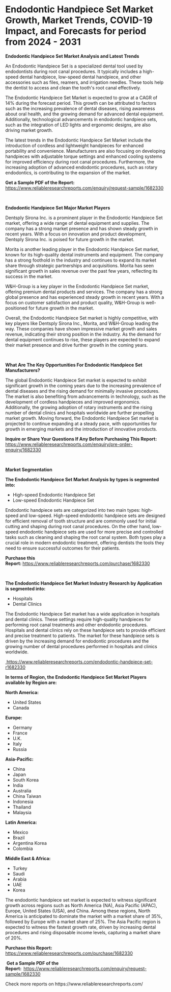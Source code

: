 <p><h1>Endodontic Handpiece Set Market Growth, Market Trends, COVID-19 Impact, and Forecasts for period from 2024 - 2031</h1></p><p><strong>Endodontic Handpiece Set Market Analysis and Latest Trends</strong></p>
<p><p>An Endodontic Handpiece Set is a specialized dental tool used by endodontists during root canal procedures. It typically includes a high-speed dental handpiece, low-speed dental handpiece, and other accessories such as files, reamers, and irrigation needles. These tools help the dentist to access and clean the tooth's root canal effectively.</p><p>The Endodontic Handpiece Set Market is expected to grow at a CAGR of 14% during the forecast period. This growth can be attributed to factors such as the increasing prevalence of dental diseases, rising awareness about oral health, and the growing demand for advanced dental equipment. Additionally, technological advancements in endodontic handpiece sets, such as the integration of LED lights and ergonomic designs, are also driving market growth.</p><p>The latest trends in the Endodontic Handpiece Set Market include the introduction of cordless and lightweight handpieces for enhanced portability and convenience. Manufacturers are also focusing on developing handpieces with adjustable torque settings and enhanced cooling systems for improved efficiency during root canal procedures. Furthermore, the increasing adoption of advanced endodontic procedures, such as rotary endodontics, is contributing to the expansion of the market.</p></p>
<p><strong>Get a Sample PDF of the Report:&nbsp;</strong> <a href="https://www.reliableresearchreports.com/enquiry/request-sample/1682330">https://www.reliableresearchreports.com/enquiry/request-sample/1682330</a></p>
<p>&nbsp;</p>
<p><strong>Endodontic Handpiece Set Major Market Players</strong></p>
<p><p>Dentsply Sirona Inc. is a prominent player in the Endodontic Handpiece Set market, offering a wide range of dental equipment and supplies. The company has a strong market presence and has shown steady growth in recent years. With a focus on innovation and product development, Dentsply Sirona Inc. is poised for future growth in the market.</p><p>Morita is another leading player in the Endodontic Handpiece Set market, known for its high-quality dental instruments and equipment. The company has a strong foothold in the industry and continues to expand its market share through strategic partnerships and acquisitions. Morita has seen significant growth in sales revenue over the past few years, reflecting its success in the market.</p><p>W&H-Group is a key player in the Endodontic Handpiece Set market, offering premium dental products and services. The company has a strong global presence and has experienced steady growth in recent years. With a focus on customer satisfaction and product quality, W&H-Group is well-positioned for future growth in the market.</p><p>Overall, the Endodontic Handpiece Set market is highly competitive, with key players like Dentsply Sirona Inc., Morita, and W&H-Group leading the way. These companies have shown impressive market growth and sales revenue, indicating their strong position in the industry. As the demand for dental equipment continues to rise, these players are expected to expand their market presence and drive further growth in the coming years.</p></p>
<p>&nbsp;</p>
<p><strong>What Are The Key Opportunities For Endodontic Handpiece Set Manufacturers?</strong></p>
<p><p>The global Endodontic Handpiece Set market is expected to exhibit significant growth in the coming years due to the increasing prevalence of dental diseases and the rising demand for minimally invasive procedures. The market is also benefiting from advancements in technology, such as the development of cordless handpieces and improved ergonomics. Additionally, the growing adoption of rotary instruments and the rising number of dental clinics and hospitals worldwide are further propelling market growth. Moving forward, the Endodontic Handpiece Set market is projected to continue expanding at a steady pace, with opportunities for growth in emerging markets and the introduction of innovative products.</p></p>
<p><strong>Inquire or Share Your Questions If Any Before Purchasing This Report:</strong> <a href="https://www.reliableresearchreports.com/enquiry/pre-order-enquiry/1682330">https://www.reliableresearchreports.com/enquiry/pre-order-enquiry/1682330</a></p>
<p>&nbsp;</p>
<p><strong>Market Segmentation</strong></p>
<p><strong>The Endodontic Handpiece Set Market Analysis by types is segmented into:</strong></p>
<p><ul><li>High-speed Endodontic Handpiece Set</li><li>Low-speed Endodontic Handpiece Set</li></ul></p>
<p><p>Endodontic handpiece sets are categorized into two main types: high-speed and low-speed. High-speed endodontic handpiece sets are designed for efficient removal of tooth structure and are commonly used for initial cutting and shaping during root canal procedures. On the other hand, low-speed endodontic handpiece sets are used for more precise and controlled tasks such as cleaning and shaping the root canal system. Both types play a crucial role in modern endodontic treatment, offering dentists the tools they need to ensure successful outcomes for their patients.</p></p>
<p><strong>Purchase this Report:&nbsp;</strong><a href="https://www.reliableresearchreports.com/purchase/1682330">https://www.reliableresearchreports.com/purchase/1682330</a></p>
<p>&nbsp;</p>
<p><strong>The Endodontic Handpiece Set Market Industry Research by Application is segmented into:</strong></p>
<p><ul><li>Hospitals</li><li>Dental Clinics</li></ul></p>
<p><p>The Endodontic Handpiece Set market has a wide application in hospitals and dental clinics. These settings require high-quality handpieces for performing root canal treatments and other endodontic procedures. Hospitals and dental clinics rely on these handpiece sets to provide efficient and precise treatment to patients. The market for these handpiece sets is driven by the increasing demand for endodontic procedures and the growing number of dental procedures performed in hospitals and clinics worldwide.</p></p>
<p><a href="https://www.reliableresearchreports.com/endodontic-handpiece-set-r1682330">&nbsp;https://www.reliableresearchreports.com/endodontic-handpiece-set-r1682330</a></p>
<p><strong>In terms of Region, the Endodontic Handpiece Set Market Players available by Region are:</strong></p>
<p>
    <p> <strong> North America: </strong>
        <ul>
            <li>United States</li>
            <li>Canada</li>
        </ul>
        </p> 
    <p> <strong> Europe: </strong>
        <ul>
            <li>Germany</li>
            <li>France</li>
            <li>U.K.</li>
            <li>Italy</li>
            <li>Russia</li>
        </ul>
        </p> 
    <p> <strong> Asia-Pacific: </strong>
        <ul>
            <li>China</li>
            <li>Japan</li>
            <li>South Korea</li>
            <li>India</li>
            <li>Australia</li>
            <li>China Taiwan</li>
            <li>Indonesia</li>
            <li>Thailand</li>
            <li>Malaysia</li>
        </ul>
        </p> 
    <p> <strong> Latin America: </strong>
        <ul>
            <li>Mexico</li>
            <li>Brazil</li>
            <li>Argentina Korea</li>
            <li>Colombia</li>
        </ul>
        </p> 
    <p> <strong> Middle East & Africa: </strong>
        <ul>
            <li>Turkey</li>
            <li>Saudi</li>
            <li>Arabia</li>
            <li>UAE</li>
            <li>Korea</li>
        </ul>
    </p>
    </p>
<p><p>The endodontic handpiece set market is expected to witness significant growth across regions such as North America (NA), Asia Pacific (APAC), Europe, United States (USA), and China. Among these regions, North America is anticipated to dominate the market with a market share of 35%, followed by Europe with a market share of 25%. The Asia Pacific region is expected to witness the fastest growth rate, driven by increasing dental procedures and rising disposable income levels, capturing a market share of 20%.</p></p>
<p><strong>Purchase this Report: </strong><a href="https://www.reliableresearchreports.com/purchase/1682330">https://www.reliableresearchreports.com/purchase/1682330</a></p>
<p>&nbsp;<strong>Get a Sample PDF of the Report:&nbsp;&nbsp;</strong><a href="https://www.reliableresearchreports.com/enquiry/request-sample/1682330">https://www.reliableresearchreports.com/enquiry/request-sample/1682330</a></p>
<p><strong></strong></p>
<p>Check more reports on https://www.reliableresearchreports.com/</p>